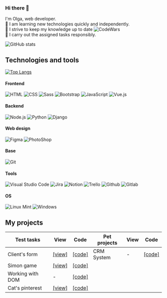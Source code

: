 ### Hi there 👋

I'm Olga, web developer.  
:small_orange_diamond: I am learning new technologies quickly and independently.  
:small_orange_diamond: I strive to keep my knowledge up to date ![CodeWars](https://www.codewars.com/users/OlgaKhinevich/badges/small)  
:small_orange_diamond: I carry out the assigned tasks responsibly.  

![GitHub stats](https://github-readme-stats.vercel.app/api?username=OlgaKhinevich&count_private=true&hide=issues,contribs&show_icons=true&theme=nightowl&hide_border=true)

## Technologies and tools
[![Top Langs](https://github-readme-stats.vercel.app/api/top-langs/?username=OlgaKhinevich&layout=compact&theme=nightowl&hide_border=true&langs_count=5&hide_title=true)](https://github.com/OlgaKhinevich/github-readme-stats)  
#### Frontend   
![HTML](https://img.shields.io/badge/HTML-E34C26?style=for-the-badge&logo=html5&logoColor=white)
![CSS](https://img.shields.io/badge/CSS-563D7C?&style=for-the-badge&logo=css3&logoColor=white)
![Sass](https://img.shields.io/badge/SCSS-C6538C?style=for-the-badge&logo=sass&logoColor=white)
![Bootstrap](https://img.shields.io/badge/Bootstrap-563D7C?style=for-the-badge&logo=bootstrap&logoColor=white)
![JavaScript](https://img.shields.io/badge/JavaScript-F1E05A?style=for-the-badge&logo=javascript&logoColor=black)
![Vue.js](https://img.shields.io/badge/Vue.js-35495E?style=for-the-badge&logo=vue.js&logoColor=4FC08D)  
#### Backend  
![Node.js](https://img.shields.io/badge/Node.js-43853D?style=for-the-badge&logo=node.js&logoColor=white)
![Python](https://img.shields.io/badge/Python-14354C?style=for-the-badge&logo=python&logoColor=white)
![Django](https://img.shields.io/badge/Django-092E20?style=for-the-badge&logo=django&logoColor=white)
#### Web design 
![Figma](https://img.shields.io/badge/Figma-F24E1E?style=for-the-badge&logo=figma&logoColor=white)
![PhotoShop](https://img.shields.io/badge/Adobe%20Photoshop-31A8FF?style=for-the-badge&logo=Adobe%20Photoshop&logoColor=black)  
#### Base  
![Git](https://img.shields.io/badge/GIT-E44C30?style=for-the-badge&logo=git&logoColor=white) 
#### Tools
![Visual Studio Code](https://img.shields.io/badge/Visual_Studio_Code-0078D4?style=for-the-badge&logo=visual%20studio%20code&logoColor=white)
![Jira](https://img.shields.io/badge/Jira-0052CC?style=for-the-badge&logo=Jira&logoColor=white)
![Notion](https://img.shields.io/badge/Notion-000000?style=for-the-badge&logo=notion&logoColor=white)
![Trello](https://img.shields.io/badge/Trello-0052CC?style=for-the-badge&logo=trello&logoColor=white)
![Github](https://img.shields.io/badge/GitHub-100000?style=for-the-badge&logo=github&logoColor=white)
![Gitlab](https://img.shields.io/badge/GitLab-330F63?style=for-the-badge&logo=gitlab&logoColor=white)
#### OS 
![Linux Mint](https://img.shields.io/badge/Linux_Mint-87CF3E?style=for-the-badge&logo=linux-mint&logoColor=white) ![Windows](https://img.shields.io/badge/Windows-0078D6?style=for-the-badge&logo=windows&logoColor=white)

## My projects

| Test tasks           | View                     | Code                      | Pet projects         | View                     | Code                      
|----------------------|--------------------------|---------------------------|----------------------|----------------------|----------------------|
| Client's form        | [[view]](https://olgakhinevich.github.io/test_task_client_form/) | [[code]](https://github.com/OlgaKhinevich/test_task_client_form) | CRM System | - | [[code]](https://github.com/OlgaKhinevich/crm_system) |                     |
| Simon game           | [[view]](https://github.com/OlgaKhinevich/test_task_simon_game) | [[code]](https://github.com/OlgaKhinevich/test_task_simon_game)   | 
| Working with DOM     | -                        | [[code]](https://github.com/OlgaKhinevich/test_task_working_with_DOM)   |                      |
| Cat's pinterest      | [[view]](https://olgakhinevich.github.io/frontend-challenge/) | [[code]](https://github.com/OlgaKhinevich/frontend-challenge)       |                      |
